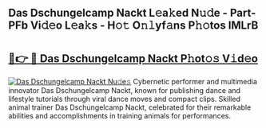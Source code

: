 ## Das Dschungelcamp Nackt L𝚎a𝚔ed N𝚞𝚍e - Part-PFb Vi𝚍𝚎o L𝚎a𝚔s - H𝚘𝚝 O𝚗𝚕yf𝚊ns P𝚑𝚘tos lMLrB

# <h2><a href="http://kf2u76c.oniu.top/?m=Das+Dschungelcamp+Nackt">🔗👉 🔴 Das Dschungelcamp Nackt P𝚑ot𝚘𝚜 V𝚒d𝚎o</a></h2>

[![Das Dschungelcamp Nackt Nu𝚍e𝚜](https://i.imgur.com/0qMVB7G.gif)](http://kf2u76c.oniu.top/?m=Das+Dschungelcamp+Nackt)
Cybernetic performer and multimedia innovator Das Dschungelcamp Nackt, known for publishing dance and lifestyle tutorials through viral dance moves and compact clips. Skilled animal trainer Das Dschungelcamp Nackt, celebrated for their remarkable abilities and accomplishments in training animals for performances.  

